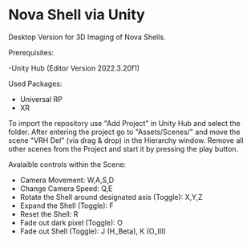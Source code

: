 # Nova Shell via Unity

Desktop Version for 3D Imaging of Nova Shells.

Prerequisites:

-Unity Hub (Editor Version 2022.3.20f1)

Used Packages:
- Universal RP
- XR
  

To import the repository use "Add Project" in Unity Hub and select the folder. After entering the project go to "Assets/Scenes/" and move the scene "VRH Del" (via drag & drop) in the Hierarchy window. Remove all other scenes from the Project and start it by pressing the play button.

Avalaible controls within the Scene:

- Camera Movement: W,A,S,D
- Change Camera Speed: Q,E
- Rotate the Shell around designated axis (Toggle): X,Y,Z
- Expand the Shell (Toggle): F
- Reset the Shell: R
- Fade out dark pixel (Toggle): O
- Fade out Shell (Toggle): J (H_Beta), K (O_III)


